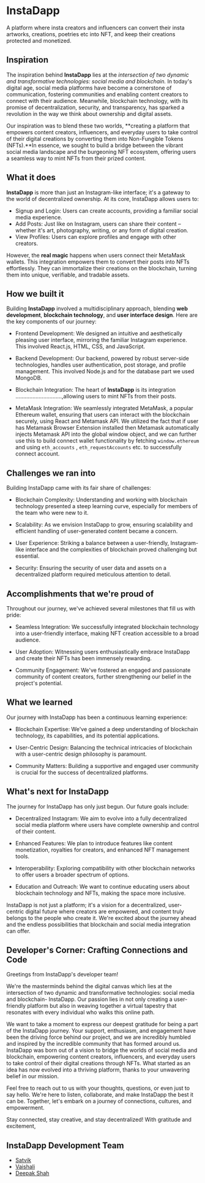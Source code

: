 # InstaDapp

A platform where insta creators and influencers can convert their insta artworks, creations, poetries etc into NFT, and keep their creations protected and monetized.

## Inspiration 
The inspiration behind **InstaDapp** lies at the *intersection of two dynamic and transformative technologies: social media and blockchain.* In today's digital age, social media platforms have become a cornerstone of communication, fostering communities and enabling content creators to connect with their audience. Meanwhile, blockchain technology, with its promise of decentralization, security, and transparency, has sparked a revolution in the way we think about ownership and digital assets.

Our inspiration was to blend these two worlds, **creating a platform that empowers content creators, influencers, and everyday users to take control of their digital creations by converting them into Non-Fungible Tokens (NFTs).**In essence, we sought to build a bridge between the vibrant social media landscape and the burgeoning NFT ecosystem, offering users a seamless way to mint NFTs from their prized content.

## What it does 
**InstaDapp** is more than just an Instagram-like interface; it's a gateway to the world of decentralized ownership. At its core, InstaDapp allows users to:

- Signup and Login: Users can create accounts, providing a familiar social media experience.
- Add Posts: Just like on Instagram, users can share their content – whether it's art, photography, writing, or any form of digital creation.
- View Profiles: Users can explore profiles and engage with other creators.

However, the **real magic** happens when users connect their MetaMask wallets. This integration empowers them to convert their posts into NFTs effortlessly. They can immortalize their creations on the blockchain, turning them into unique, verifiable, and tradable assets.

## How we built it
Building **InstaDapp** involved a multidisciplinary approach, blending **web development**, **blockchain technology**, and **user interface design**. Here are the key components of our journey:

- Frontend Development: We designed an intuitive and aesthetically pleasing user interface, mirroring the familiar Instagram experience. This involved React.js, HTML, CSS, and JavaScript.

- Backend Development: Our backend, powered by robust server-side technologies, handles user authentication, post storage, and profile management. This involved Node.js and for the database part we used MongoDB.

- Blockchain Integration: The heart of **InstaDapp** is its integration ..............................,allowing users to mint NFTs from their posts.

- MetaMask Integration: We seamlessly integrated MetaMask, a popular Ethereum wallet, ensuring that users can interact with the blockchain securely, using React and Metamask API. We utilized the fact that if user has Metamask Browser Extension installed then Metamask automatically injects Metamask API into the global window object, and we can further use this to build connect wallet functionality by fetching ```window.ethereum``` and using ```eth_accounts``` , ```eth_requestAccounts``` etc. to successfully connect account.

## Challenges we ran into
Building InstaDapp came with its fair share of challenges:
- Blockchain Complexity: Understanding and working with blockchain technology presented a steep learning curve, especially for members of the team who were new to it.

- Scalability: As we envision InstaDapp to grow, ensuring scalability and efficient handling of user-generated content became a concern.

- User Experience: Striking a balance between a user-friendly, Instagram-like interface and the complexities of blockchain proved challenging but essential.

- Security: Ensuring the security of user data and assets on a decentralized platform required meticulous attention to detail.

## Accomplishments that we're proud of
Throughout our journey, we've achieved several milestones that fill us with pride:

- Seamless Integration: We successfully integrated blockchain technology into a user-friendly interface, making NFT creation accessible to a broad audience.

- User Adoption: Witnessing users enthusiastically embrace InstaDapp and create their NFTs has been immensely rewarding.

- Community Engagement: We've fostered an engaged and passionate community of content creators, further strengthening our belief in the project's potential.

## What we learned
Our journey with InstaDapp has been a continuous learning experience:

- Blockchain Expertise: We've gained a deep understanding of blockchain technology, its capabilities, and its potential applications.

- User-Centric Design: Balancing the technical intricacies of blockchain with a user-centric design philosophy is paramount.

- Community Matters: Building a supportive and engaged user community is crucial for the success of decentralized platforms.

## What's next for InstaDapp
The journey for InstaDapp has only just begun. Our future goals include:

- Decentralized Instagram: We aim to evolve into a fully decentralized social media platform where users have complete ownership and control of their content.

- Enhanced Features: We plan to introduce features like content monetization, royalties for creators, and enhanced NFT management tools.

- Interoperability: Exploring compatibility with other blockchain networks to offer users a broader spectrum of options.

- Education and Outreach: We want to continue educating users about blockchain technology and NFTs, making the space more inclusive. 

InstaDapp is not just a platform; it's a vision for a decentralized, user-centric digital future where creators are empowered, and content truly belongs to the people who create it. We're excited about the journey ahead and the endless possibilities that blockchain and social media integration can offer.

## Developer's Corner: Crafting Connections and Code
Greetings from InstaDapp's developer team!

We're the masterminds behind the digital canvas which lies at the intersection of two dynamic and transformative technologies: social media and blockchain- InstaDapp. Our passion lies in not only creating a user-friendly platform but also in weaving together a virtual tapestry that resonates with every individual who walks this online path.

We want to take a moment to express our deepest gratitude for being a part of the InstaDapp journey. Your support, enthusiasm, and engagement have been the driving force behind our project, and we are incredibly humbled and inspired by the incredible community that has formed around us.
InstaDapp was born out of a vision to bridge the worlds of social media and blockchain, empowering content creators, influencers, and everyday users to take control of their digital creations through NFTs. What started as an idea has now evolved into a thriving platform, thanks to your unwavering belief in our mission.

Feel free to reach out to us with your thoughts, questions, or even just to say hello. We're here to listen, collaborate, and make InstaDapp the best it can be. Together, let's embark on a journey of connections, cultures, and empowerment.

Stay connected, stay creative, and stay decentralized!
With gratitude and excitement,
## InstaDapp Development Team
- [Satvik](https://github.com/Satvik1769)
- [Vaishali](https://github.com/arcVaishali)
- [Deepak Shah](https://github.com/Deepak2030)

<!--
Checklist- (MVP)
- [x] Homepage frontend created
- [x] Wallet connect feature added
- [x] Add Post Dialog Box created
- [x] Add Caption and other info dialog box created
- [x] POST image in database 
- [x] GET image from database
- [x] Show fetched image in the homepage (dynamic homepage data (live posts, right now posts are static)) 
- [x] Convert image to NFT

Other feature to be added- (Great)
- [x] [--User Profile frontend complete] User Profile (info about each NFT by given user, like floor price, total volume etc shown)
- [x] User Authentication
      
and more

Extra features- (Super Great)
- [X] Active likes, comments section
      
and more
-->
